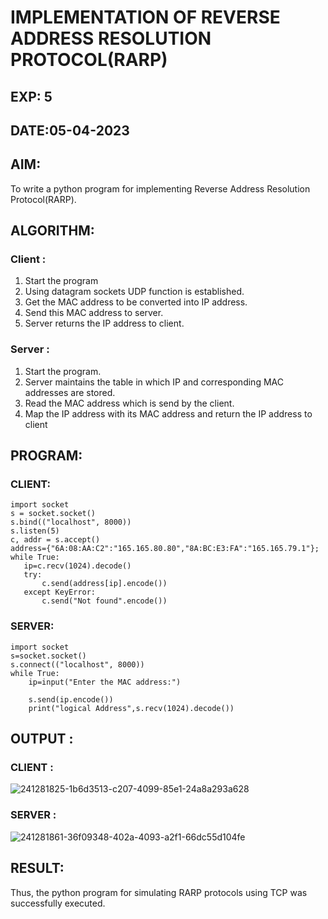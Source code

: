 # IMPLEMENTATION OF REVERSE ADDRESS RESOLUTION PROTOCOL(RARP)
## EXP: 5
## DATE:05-04-2023

## AIM:
To write a python program for implementing Reverse Address Resolution Protocol(RARP).

## ALGORITHM:
### Client :
1. Start the program
2. Using datagram sockets UDP function is established.
3. Get the MAC address to be converted into IP address.
4. Send this MAC address to server.
5. Server returns the IP address to client.
### Server :
1. Start the program.
2. Server maintains the table in which IP and corresponding MAC addresses are stored.
3. Read the MAC address which is send by the client.
4. Map the IP address with its MAC address and return the IP address to client

## PROGRAM:
### CLIENT:
```
import socket
s = socket.socket()
s.bind(("localhost", 8000))
s.listen(5)
c, addr = s.accept()
address={"6A:08:AA:C2":"165.165.80.80","8A:BC:E3:FA":"165.165.79.1"};
while True:
   ip=c.recv(1024).decode()
   try:
       c.send(address[ip].encode())
   except KeyError:
       c.send("Not found".encode())
 ```
### SERVER:
```
import socket
s=socket.socket()
s.connect(("localhost", 8000))
while True:
    ip=input("Enter the MAC address:")
     
    s.send(ip.encode())
    print("logical Address",s.recv(1024).decode())
 ```
## OUTPUT :
### CLIENT :
![241281825-1b6d3513-c207-4099-85e1-24a8a293a628](https://github.com/Mena-Rossini/EX-5/assets/102855266/927713fc-3457-4c24-9211-78f9cb243c59)


### SERVER  :

![241281861-36f09348-402a-4093-a2f1-66dc55d104fe](https://github.com/Mena-Rossini/EX-5/assets/102855266/321d6946-ebc6-4aad-b614-cdda3180feff)


## RESULT:
Thus, the python program for simulating RARP protocols using TCP was successfully executed.
